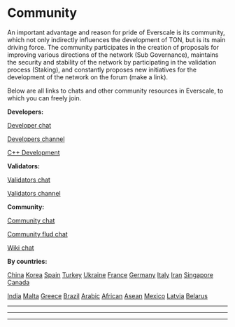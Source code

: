 # Community

An important advantage and reason for pride of Everscale is its community, which not only indirectly influences the development of TON, but is its main driving force. The community participates in the creation of proposals for improving various directions of the network (Sub Governance), maintains the security and stability of the network by participating in the validation process (Staking), and constantly proposes new initiatives for the development of the network on the forum (make a link).

Below are all links to chats and other community resources in Everscale, to which you can freely join.

**Developers:**&#x20;

[Developer chat](https://t.me/tondev\_en)

[Developers channel](https://t.me/TON\_DEV)

[C++ Development](https://t.me/FreeTON\_cpp)

**Validators:**

[Validators chat](https://t.me/freetonvalidators)

[Validators channel](https://t.me/ton\_validators)

**Community:**

[Community chat](https://t.me/TONCRYSTAL)

[Community flud chat](https://t.me/freeTON\_flud)

[Wiki chat](https://t.me/freeton\_wiki)

**By countries:**

[China](https://t.me/freeton\_china) [Korea](https://t.me/tonkoreaorg) [Spain](https://t.me/ton\_es) [Turkey](https://t.me/tonturkiye) [Ukraine](https://t.me/freeton\_ukraine) [France](https://t.me/gramfr) [Germany](https://t.me/ton\_de) [Italy](https://t.me/TOpenNetworkItalia) [Iran](https://t.me/FreeTonIran) [Singapore](https://t.me/freetonsg) [Canada](https://t.me/ton\_canada)

[India](https://t.me/freeton\_india) [Malta](https://t.me/freeton\_Malta) [Greece](https://t.me/FreeTONGreekCommunity) [Brazil](https://t.me/freeton\_pt) [Arabic](https://t.me/freeton\_arabic) [African](https://t.me/TonAfrica) [Asean](https://t.me/Free\_TON\_ASEAN) [Mexico](https://t.me/freeton\_mexico) [Latvia](https://t.me/freeton\_latvija\_komuna) [Belarus](https://t.me/FreeTONby)

****

****



****
